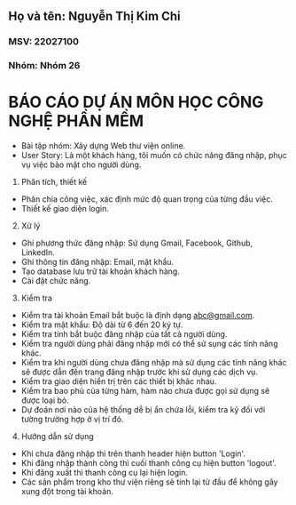 ## Họ và tên: Nguyễn Thị Kim Chi
### MSV: 22027100
### Nhóm: Nhóm 26

# BÁO CÁO DỰ ÁN MÔN HỌC CÔNG NGHỆ PHẦN MỀM
* Bài tập nhóm: Xây dựng Web thư viện online.
* User Story: Là một khách hàng, tôi muốn có chức năng đăng nhập, phục vụ việc bảo mật cho người dùng.
1. Phân tích, thiết kế
- Phân chia công việc, xác định mức độ quan trọng của từng đầu việc.
- Thiết kế giao diện login.

2. Xử lý
- Ghi phương thức đăng nhập: Sử dụng Gmail, Facebook, Github, LinkedIn.
- Ghi thông tin đăng nhập: Email, mật khẩu.
- Tạo database lưu trữ tài khoản khách hàng.
- Cài đặt chức năng.

3. Kiểm tra
- Kiểm tra tài khoản Email bắt buộc là định dạng abc@gmail.com.
- Kiểm tra mật khẩu: Độ dài từ 6 đến 20 ký tự.
- Kiểm tra tính bắt buộc đăng nhập của tất cả người dùng.
- Kiểm tra người dùng phải đăng nhập mới có thể sử sụng các tính năng khác.
- Kiểm tra khi người dùng chưa đăng nhập mà sử dụng các tính năng khác sẽ được dẫn đến trang đăng nhập trước khi sử dụng các dịch vụ.
- Kiểm tra giao diện hiển trị trên các thiết bị khác nhau.
- Kiểm tra bao phủ của từng hàm, hàm nào chưa được gọi sử dụng sẽ được loại bỏ.
- Dự đoán nơi nào của hệ thống dễ bị ẩn chứa lỗi, kiểm tra kỹ đối với tường trường hợp ở vị trí đó.

4. Hướng dẫn sử dụng
- Khi chưa đăng nhập thì trên thanh header hiện button 'Login'.
- Khi đăng nhập thành công thì cuối thanh công cụ hiện button 'logout'.
- Khi đăng xuất thì thanh công cụ lại hiện login.
- Các sản phẩm trong kho thư viện riêng sẽ tính lại từ đầu để không gây xung đột trong tài khoản.